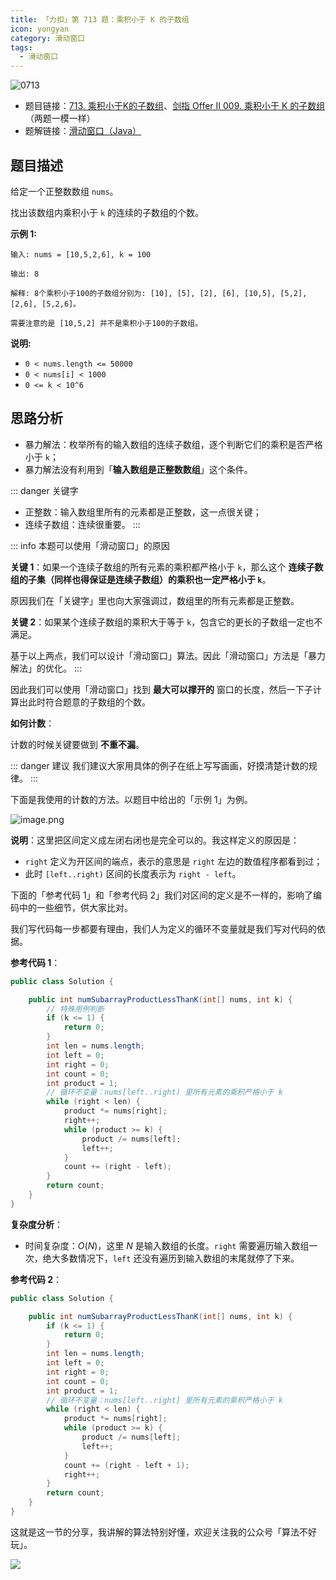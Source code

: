 ```yaml
---
title: 「力扣」第 713 题：乘积小于 K 的子数组
icon: yongyan
category: 滑动窗口
tags:
  - 滑动窗口
---
```


![0713](https://tva1.sinaimg.cn/large/008i3skNgy1gx95j60i7mj30p00an0ta.jpg)

+ 题目链接：[713. 乘积小于K的子数组](https://leetcode-cn.com/problems/subarray-product-less-than-k/)、[剑指 Offer II 009. 乘积小于 K 的子数组](https://leetcode-cn.com/problems/ZVAVXX/)（两题一模一样）
+ 题解链接：[滑动窗口（Java）](https://leetcode-cn.com/problems/ZVAVXX/solution/hua-dong-chuang-kou-java-by-liweiwei1419-p81h/)

## 题目描述

给定一个正整数数组 `nums`。

找出该数组内乘积小于 `k` 的连续的子数组的个数。

**示例 1:**

```
输入: nums = [10,5,2,6], k = 100

输出: 8

解释: 8个乘积小于100的子数组分别为: [10], [5], [2], [6], [10,5], [5,2], [2,6], [5,2,6]。

需要注意的是 [10,5,2] 并不是乘积小于100的子数组。
```

**说明:**

- `0 < nums.length <= 50000`
- `0 < nums[i] < 1000`
- `0 <= k < 10^6`

## 思路分析

+ 暴力解法：枚举所有的输入数组的连续子数组，逐个判断它们的乘积是否严格小于 `k`；
+ 暴力解法没有利用到「**输入数组是正整数数组**」这个条件。

::: danger 关键字
+ 正整数：输入数组里所有的元素都是正整数，这一点很关键；
+ 连续子数组：连续很重要。
:::

::: info 本题可以使用「滑动窗口」的原因

**关键 1**：如果一个连续子数组的所有元素的乘积都严格小于 `k`，那么这个 **连续子数组的子集（同样也得保证是连续子数组）的乘积也一定严格小于 `k`**。

原因我们在「关键字」里也向大家强调过，数组里的所有元素都是正整数。

**关键 2**：如果某个连续子数组的乘积大于等于 `k`，包含它的更长的子数组一定也不满足。

基于以上两点，我们可以设计「滑动窗口」算法。因此「滑动窗口」方法是「暴力解法」的优化。
:::


因此我们可以使用「滑动窗口」找到 **最大可以撑开的** 窗口的长度，然后一下子计算出此时符合题意的子数组的个数。

**如何计数**：

计数的时候关键要做到 **不重不漏**。

::: danger 建议
我们建议大家用具体的例子在纸上写写画画，好摸清楚计数的规律。
:::

下面是我使用的计数的方法。以题目中给出的「示例 1」为例。

![image.png](https://pic.leetcode-cn.com/1630675151-PXmQum-image.png)

**说明**：这里把区间定义成左闭右闭也是完全可以的。我这样定义的原因是：

+ `right` 定义为开区间的端点，表示的意思是 `right` 左边的数值程序都看到过；
+ 此时 `[left..right)` 区间的长度表示为 `right - left`。


下面的「参考代码 1」和「参考代码 2」我们对区间的定义是不一样的，影响了编码中的一些细节，供大家比对。

我们写代码每一步都要有理由，我们人为定义的循环不变量就是我们写对代码的依据。

**参考代码 1**：

```java
public class Solution {

    public int numSubarrayProductLessThanK(int[] nums, int k) {
        // 特殊用例判断
        if (k <= 1) {
            return 0;
        }
        int len = nums.length;
        int left = 0;
        int right = 0;
        int count = 0;
        int product = 1;
        // 循环不变量：nums[left..right) 里所有元素的乘积严格小于 k
        while (right < len) {
            product *= nums[right];
            right++;
            while (product >= k) {
                product /= nums[left];
                left++;
            }
            count += (right - left);
        }
        return count;
    }
}
```

**复杂度分析**：

+ 时间复杂度：$O(N)$，这里 $N$ 是输入数组的长度。`right` 需要遍历输入数组一次，绝大多数情况下，`left` 还没有遍历到输入数组的末尾就停了下来。


**参考代码 2**：

```java
public class Solution {

    public int numSubarrayProductLessThanK(int[] nums, int k) {
        if (k <= 1) {
            return 0;
        }
        int len = nums.length;
        int left = 0;
        int right = 0;
        int count = 0;
        int product = 1;
        // 循环不变量：nums[left..right] 里所有元素的乘积严格小于 k
        while (right < len) {
            product *= nums[right];
            while (product >= k) {
                product /= nums[left];
                left++;
            }
            count += (right - left + 1);
            right++;
        }
        return count;
    }
}
```

这就是这一节的分享，我讲解的算法特别好懂，欢迎关注我的公众号「算法不好玩」。

![](https://files.mdnice.com/user/5576/e99835c7-09e3-4820-9956-721c37d13a14.png)
